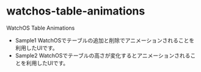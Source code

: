 # watchos-table-animations
WatchOS Table Animations

* Sample1 WatchOSでテーブルの追加と削除でアニメーションされることを利用したUIです。
* Sample2 WatchOSでテーブルの高さが変化するとアニメーションされることを利用したUIです。